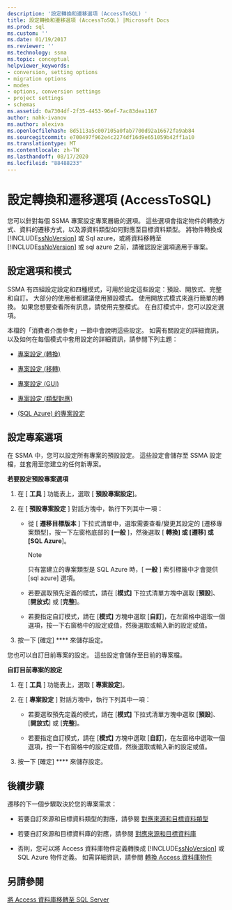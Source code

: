```yaml
---
description: '設定轉換和遷移選項 (AccessToSQL) '
title: 設定轉換和遷移選項 (AccessToSQL) |Microsoft Docs
ms.prod: sql
ms.custom: ''
ms.date: 01/19/2017
ms.reviewer: ''
ms.technology: ssma
ms.topic: conceptual
helpviewer_keywords:
- conversion, setting options
- migration options
- modes
- options, conversion settings
- project settings
- schemas
ms.assetid: 0a7304df-2f35-4453-96ef-7ac83dea1167
author: nahk-ivanov
ms.author: alexiva
ms.openlocfilehash: 8d5113a5c007105a0fab7700d92a16672fa9ab84
ms.sourcegitcommit: e700497f962e4c2274df16d9e651059b42ff1a10
ms.translationtype: MT
ms.contentlocale: zh-TW
ms.lasthandoff: 08/17/2020
ms.locfileid: "88488233"
---
```

# <a name="setting-conversion-and-migration-options-accesstosql"></a>設定轉換和遷移選項 (AccessToSQL) 
您可以針對每個 SSMA 專案設定專案層級的選項。 這些選項會指定物件的轉換方式、資料的遷移方式，以及源資料類型如何對應至目標資料類型。 將物件轉換成 [!INCLUDE[ssNoVersion](../../includes/ssnoversion-md.md)] 或 Sql azure，或將資料移轉至 [!INCLUDE[ssNoVersion](../../includes/ssnoversion-md.md)] 或 sql azure 之前，請確認設定選項適用于專案。  
  
## <a name="configuration-options-and-modes"></a>設定選項和模式  
SSMA 有四組設定設定和四種模式，可用於設定這些設定：預設、開放式、完整和自訂。 大部分的使用者都建議使用預設模式。 使用開放式模式來進行簡單的轉換。 如果您想要查看所有訊息，請使用完整模式。 在自訂模式中，您可以設定選項。  
  
本檔的「消費者介面參考」一節中會說明這些設定。 如需有關設定的詳細資訊，以及如何在每個模式中套用設定的詳細資訊，請參閱下列主題：  
  
-   [專案設定 (轉換)](https://msdn.microsoft.com/bcebc635-c638-4ddb-924c-b9ccfef86388)  
  
-   [專案設定 (移轉)](https://msdn.microsoft.com/4caebc9c-8680-4b99-a8fa-89c43161c95d)  
  
-   [專案設定 (GUI)](https://msdn.microsoft.com/cf06baf1-8714-48a3-95dc-781f6ca53693)  
  
-   [專案設定 (類型對應)](https://msdn.microsoft.com/b87b9683-abed-4677-8c50-18bdba704655)  
  
-   [ (SQL Azure) 的專案設定 ](https://msdn.microsoft.com/bbb8a204-d0e4-4f0b-9709-271feb1f136e)  
  
## <a name="setting-project-options"></a>設定專案選項  
在 SSMA 中，您可以設定所有專案的預設設定。 這些設定會儲存至 SSMA 設定檔，並套用至您建立的任何新專案。  
  
**若要設定預設專案選項**  
  
1.  在 [ **工具** ] 功能表上，選取 [ **預設專案設定**]。  
  
2.  在 [ **預設專案設定** ] 對話方塊中，執行下列其中一項：  
  
    -   從 [ **遷移目標版本** ] 下拉式清單中，選取需要查看/變更其設定的 [遷移專案類型]，按一下左窗格底部的 **[一般** ]，然後選取 [ **轉換] 或 [遷移] 或 [SQL Azure**]。  
  
        > [!NOTE]  
        > 只有當建立的專案類型是 SQL Azure 時，[ **一般** ] 索引標籤中才會提供 [sql azure] 選項。  
  
    -   若要選取預先定義的模式，請在 [**模式]** 下拉式清單方塊中選取 [**預設**]、[**開放式**] 或 [**完整**]。  
  
    -   若要指定自訂模式，請在 [**模式]** 方塊中選取 [**自訂**]，在左窗格中選取一個選項，按一下右窗格中的設定或值，然後選取或輸入新的設定或值。  
  
3.  按一下 [確定] **** 來儲存設定。  
  
您也可以自訂目前專案的設定。 這些設定會儲存至目前的專案檔。  
  
**自訂目前專案的設定**  
  
1.  在 [ **工具** ] 功能表上，選取 [ **專案設定**]。  
  
2.  在 [ **專案設定** ] 對話方塊中，執行下列其中一項：  
  
    -   若要選取預先定義的模式，請在 [**模式]** 下拉式清單方塊中選取 [**預設**]、[**開放式**] 或 [**完整**]。  
  
    -   若要指定自訂模式，請在 [**模式]** 方塊中選取 [**自訂**]，在左窗格中選取一個選項，按一下右窗格中的設定或值，然後選取或輸入新的設定或值。  
  
3.  按一下 [確定] **** 來儲存設定。  
  
## <a name="next-steps"></a>後續步驟  
遷移的下一個步驟取決於您的專案需求：  
  
-   若要自訂來源和目標資料類型的對應，請參閱 [對應來源和目標資料類型](mapping-source-and-target-data-types-accesstosql.md)  
  
-   若要自訂來源和目標資料庫的對應，請參閱 [對應來源和目標資料庫](mapping-source-and-target-databases-accesstosql.md)  
  
-   否則，您可以將 Access 資料庫物件定義轉換成 [!INCLUDE[ssNoVersion](../../includes/ssnoversion-md.md)] 或 SQL Azure 物件定義。 如需詳細資訊，請參閱 [轉換 Access 資料庫物件](converting-access-database-objects-accesstosql.md)  
  
## <a name="see-also"></a>另請參閱  
[將 Access 資料庫移轉至 SQL Server](migrating-access-databases-to-sql-server-azure-sql-db-accesstosql.md)  
  
